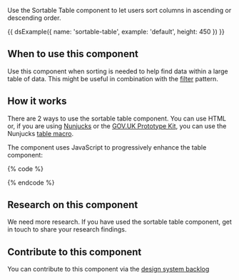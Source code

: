 Use the Sortable Table component to let users sort columns in ascending or descending order.

{{ dsExample({
  name: 'sortable-table',
  example: 'default',
  height: 450
}) }}

## When to use this component

Use this component when sorting is needed to help find data within a large table of data. This might be useful in combination with the [filter](/patterns/filter-a-list/) pattern.

## How it works

There are 2 ways to use the sortable table component. You can use HTML or, if you are using [Nunjucks](https://mozilla.github.io/nunjucks/) or the [GOV.UK Prototype Kit](https://govuk-prototype-kit.herokuapp.com/), you can use the Nunjucks [table macro](https://design-system.service.gov.uk/components/table/).

The component uses JavaScript to progressively enhance the table component:

{% code %}
  <script>
    new MOJFrontend.SortableTable({
      table: $('table')[0]
    });
  </script>
{% endcode %}

## Research on this component

We need more research. If you have used the sortable table component, get in touch to share your research findings.

## Contribute to this component

You can contribute to this component via the [design system backlog](https://github.com/ministryofjustice/mojdt-design-system-backlog/issues/23)